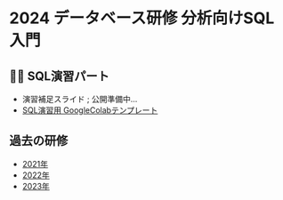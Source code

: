 # 2024 データベース研修 分析向けSQL入門

## 👨‍💻  SQL演習パート
- 演習補足スライド ; 公開準備中...
- [SQL演習用 GoogleColabテンプレート](https://github.com/mixigroup/2024BeginnerTrainingDataBaseAnalysisPublic/blob/main/24db_sql.ipynb)

## 過去の研修
- [2021年](https://github.com/mixigroup/2021BeginnerTrainingDataBasePublic)
- [2022年](https://github.com/mixigroup/2022BeginnerTrainingDataBasePublic)
- [2023年](https://github.com/mixigroup/2023BeginnerTrainingDataBasePublic)
